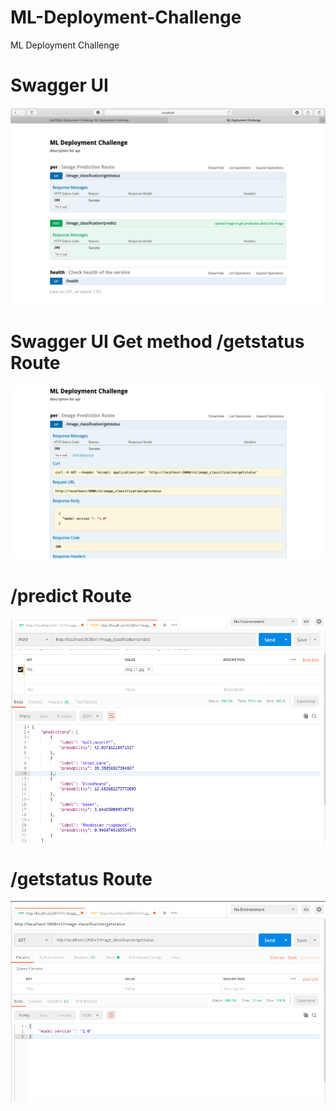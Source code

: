 # ML-Deployment-Challenge
ML Deployment Challenge

# Swagger UI 
![](Images/SwaggerUI.png)

# Swagger UI Get method /getstatus Route
![](Images/Swagger_Get.png)

# /predict Route
![](Images/PostMan_Post.png)

# /getstatus Route
![](Images/PostMan_Get.png)